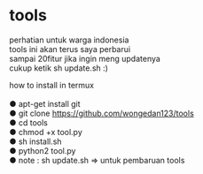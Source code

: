 # tools
perhatian untuk warga indonesia</br>
tools ini akan terus saya perbarui</br>
sampai 20fitur jika ingin meng updatenya</br>
cukup ketik sh update.sh :)

how to install in termux</br></br>
● apt-get install git</br>
● git clone https://github.com/wongedan123/tools</br>
● cd tools</br>
● chmod +x tool.py</br>
● sh install.sh</br>
● python2 tool.py</br>
● note : sh update.sh => untuk pembaruan tools
